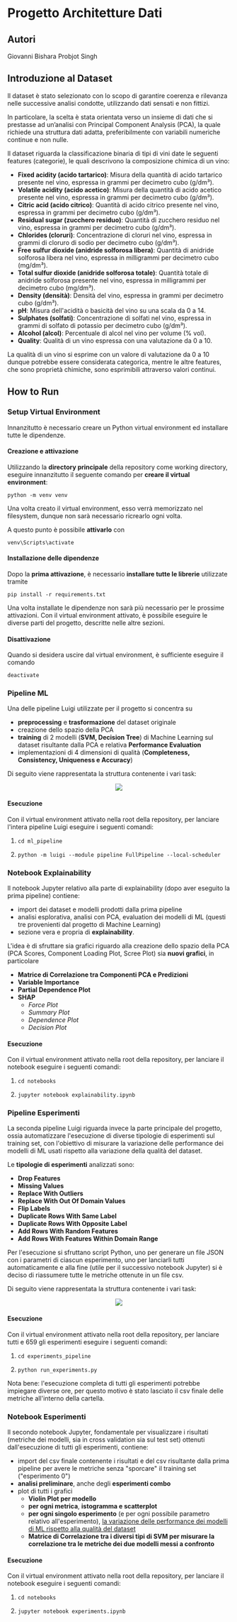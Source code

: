 
# Progetto Architetture Dati

## Autori

Giovanni Bishara
Probjot Singh

## Introduzione al Dataset

Il dataset è stato selezionato con lo scopo di garantire coerenza e rilevanza nelle successive analisi condotte, utilizzando dati sensati e non fittizi.

In particolare, la scelta è stata orientata verso un insieme di dati che si prestasse ad un’analisi con Principal Component Analysis (PCA), la quale richiede una struttura dati adatta, preferibilmente con variabili numeriche continue e non nulle.

Il dataset riguarda la classificazione binaria di tipi di vini date le seguenti features (categorie), le quali descrivono la composizione chimica di un vino:
- __Fixed acidity (acido tartarico)__: Misura della quantità di acido tartarico presente nel vino, espressa in grammi per decimetro cubo (g/dm³).
- __Volatile acidity (acido acetico)__: Misura della quantità di acido acetico presente nel vino, espressa in grammi per decimetro cubo (g/dm³).
- __Citric acid (acido citrico)__: Quantità di acido citrico presente nel vino, espressa in grammi per decimetro cubo (g/dm³).
- __Residual sugar (zucchero residuo)__: Quantità di zucchero residuo nel vino, espressa in grammi per decimetro cubo (g/dm³).
- __Chlorides (cloruri)__: Concentrazione di cloruri nel vino, espressa in grammi di cloruro di sodio per decimetro cubo (g/dm³).
- __Free sulfur dioxide (anidride solforosa libera)__: Quantità di anidride solforosa libera nel vino, espressa in milligrammi per decimetro cubo (mg/dm³).
- __Total sulfur dioxide (anidride solforosa totale)__: Quantità totale di anidride solforosa presente nel vino, espressa in milligrammi per decimetro cubo (mg/dm³).
- __Density (densità)__: Densità del vino, espressa in grammi per decimetro cubo (g/dm³).
- __pH__: Misura dell'acidità o basicità del vino su una scala da 0 a 14.
- __Sulphates (solfati)__: Concentrazione di solfati nel vino, espressa in grammi di solfato di potassio per decimetro cubo (g/dm³).
- __Alcohol (alcol)__: Percentuale di alcol nel vino per volume (% vol).
- __Quality__: Qualità di un vino espressa con una valutazione da 0 a 10.

La qualità di un vino si esprime con un valore di valutazione da 0 a 10 dunque potrebbe essere considerata categorica, mentre le altre features, che sono proprietà chimiche, sono esprimibili attraverso valori continui.

## How to Run

### Setup Virtual Environment

Innanzitutto è necessario creare un Python virtual environment ed installare tutte le dipendenze.

#### Creazione e attivazione

Utilizzando la **directory principale** della repository come working directory, eseguire innanzitutto il seguente comando per **creare il virtual environment**:

    python -m venv venv

Una volta creato il virtual environment, esso verrà memorizzato nel filesystem, dunque non sarà necessario ricrearlo ogni volta.

A questo punto è possibile **attivarlo** con

    venv\Scripts\activate

#### Installazione delle dipendenze

Dopo la **prima attivazione**, è necessario **installare tutte le librerie** utilizzate tramite

    pip install -r requirements.txt

Una volta installate le dipendenze non sarà più necessario per le prossime attivazioni.
Con il virtual environment attivato, è possibile eseguire le diverse parti del progetto, descritte nelle altre sezioni.

#### Disattivazione

Quando si desidera uscire dal virtual environment, è sufficiente eseguire il comando

    deactivate

### Pipeline ML

Una delle pipeline Luigi utilizzate per il progetto si concentra su

 - **preprocessing** e **trasformazione** del dataset originale
 - creazione dello spazio della PCA
 - **training** di 2 modelli (**SVM, Decision Tree**) di Machine Learning sul dataset risultante dalla PCA e relativa **Performance Evaluation**
 - implementazioni di 4 dimensioni di qualità (**Completeness, Consistency, Uniqueness e Accuracy**)

Di seguito viene rappresentata la struttura contenente i vari task:

<p align="center">
  <img src="imgs/Prima_pipeline_architetture_dati.png">
</p>

#### Esecuzione

Con il virtual environment attivato nella root della repository, per lanciare l'intera pipeline Luigi eseguire i seguenti comandi:

 1.     cd ml_pipeline
 2.     python -m luigi --module pipeline FullPipeline --local-scheduler

### Notebook Explainability

 Il notebook Jupyter relativo alla parte di explainability (dopo aver eseguito la prima pipeline) contiene:

 - import dei dataset e modelli prodotti dalla prima pipeline
 - analisi esplorativa, analisi con PCA, evaluation dei modelli di ML (questi tre provenienti dal progetto di Machine Learning)
 - sezione vera e propria di **explainability**.

L'idea è di sfruttare sia grafici riguardo alla creazione dello spazio della PCA (PCA Scores, Component Loading Plot, Scree Plot) sia **nuovi grafici**, in particolare

 - **Matrice di Correlazione tra Componenti PCA e Predizioni**
 - **Variable Importance**
 - **Partial Dependence Plot**
 - **SHAP**
	 - *Force Plot*
	 - *Summary Plot*
	 - *Dependence Plot*
	 - *Decision Plot*

#### Esecuzione

Con il virtual environment attivato nella root della repository, per lanciare il notebook eseguire i seguenti comandi:

 1.     cd notebooks
 2.     jupyter notebook explainability.ipynb

### Pipeline Esperimenti

La seconda pipeline Luigi riguarda invece la parte principale del progetto, ossia automatizzare l'esecuzione di diverse tipologie di esperimenti sul training set, con l'obiettivo di misurare la variazione delle performance dei modelli di ML usati rispetto alla variazione della qualità del dataset.

Le **tipologie di esperimenti** analizzati sono:

 - **Drop Features**
 - **Missing Values**
 - **Replace With Outliers**
 - **Replace With Out Of Domain Values**
 - **Flip Labels**
 - **Duplicate Rows With Same Label**
 - **Duplicate Rows With Opposite Label**
 - **Add Rows With Random Features**
 - **Add Rows With Features Within Domain Range**

Per l'esecuzione si sfruttano script Python, uno per generare un file JSON con i parametri di ciascun esperimento, uno per lanciarli tutti automaticamente e alla fine (utile per il successivo notebook Jupyter) si è deciso di riassumere tutte le metriche ottenute in un file csv.

Di seguito viene rappresentata la struttura contenente i vari task:

<p align="center">
  <img src="imgs/Seconda_pipeline_architetture_dati.png">
</p>

#### Esecuzione

Con il virtual environment attivato nella root della repository, per lanciare tutti e 659 gli esperimenti eseguire i seguenti comandi:

 1.     cd experiments_pipeline
 2.     python run_experiments.py 

Nota bene: l'esecuzione completa di tutti gli esperimenti potrebbe impiegare diverse ore, per questo motivo è stato lasciato il csv finale delle metriche all'interno della cartella.

### Notebook Esperimenti

 Il secondo notebook Jupyter, fondamentale per visualizzare i risultati (metriche dei modelli, sia in cross validation sia sul test set) ottenuti dall'esecuzione di tutti gli esperimenti, contiene:

 - import del csv finale contenente i risultati e del csv risultante dalla prima pipeline per avere le metriche senza "sporcare" il training set ("esperimento 0")
 - **analisi preliminare**, anche degli **esperimenti combo**
 - plot di tutti i grafici
	 - **Violin Plot per modello**
	 - **per ogni metrica**, **istogramma e scatterplot**
	 - **per ogni singolo esperimento** (e per ogni possibile parametro relativo all'esperimento), <ins>la variazione delle performance dei modelli di ML rispetto alla qualità del dataset</ins>
	 - **Matrice di Correlazione tra i diversi tipi di SVM per misurare la correlazione tra le metriche dei due modelli messi a confronto**

#### Esecuzione

Con il virtual environment attivato nella root della repository, per lanciare il notebook eseguire i seguenti comandi:

 1.     cd notebooks
 2.     jupyter notebook experiments.ipynb
